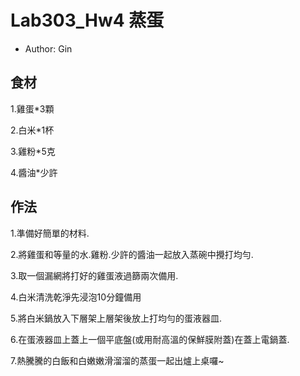# Lab303_Hw4 蒸蛋

- Author: Gin

## 食材

1.雞蛋*3顆

2.白米*1杯

3.雞粉*5克

4.醬油*少許

## 作法

1.準備好簡單的材料.

2.將雞蛋和等量的水.雞粉.少許的醬油一起放入蒸碗中攪打均勻.

3.取一個漏網將打好的雞蛋液過篩兩次備用.

4.白米清洗乾淨先浸泡10分鐘備用

5.將白米鍋放入下層架上層架後放上打均勻的蛋液器皿.

6.在蛋液器皿上蓋上一個平底盤(或用耐高溫的保鮮膜附蓋)在蓋上電鍋蓋.

7.熱騰騰的白飯和白嫩嫩滑溜溜的蒸蛋一起出爐上桌囉~
